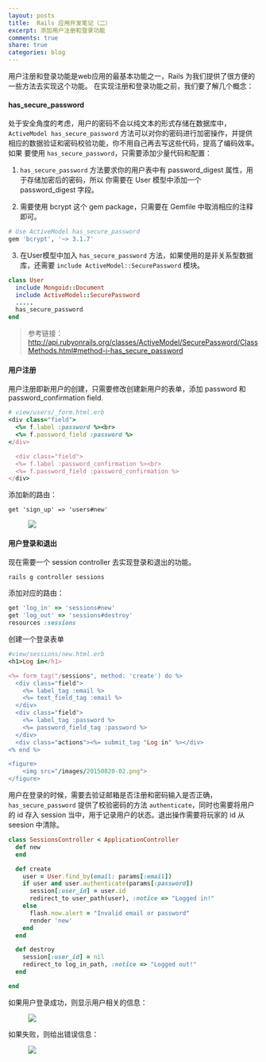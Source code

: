 ```yaml
---
layout: posts
title:  Rails 应用开发笔记（二）
excerpt: 添加用户注册和登录功能
comments: true
share: true
categories: blog
---
```


用户注册和登录功能是web应用的最基本功能之一，Rails 为我们提供了很方便的一些方法去实现这个功能。
在实现注册和登录功能之前，我们要了解几个概念：

#### has_secure_password

处于安全角度的考虑，用户的密码不会以纯文本的形式存储在数据库中，`ActiveModel has_secure_password` 方法可以对你的密码进行加密操作，并提供相应的数据验证和密码校验功能，你不用自己再去写这些代码，提高了编码效率。如果
要使用 `has_secure_password`，只需要添加少量代码和配置：

1. `has_secure_password` 方法要求你的用户表中有 password_digest 属性，用于存储加密后的密码，所以
你需要在 User 模型中添加一个 password_digest 字段。

2. 需要使用 bcrypt 这个 gem package，只需要在 Gemfile 中取消相应的注释即可。

  ```ruby
  # Use ActiveModel has_secure_password
  gem 'bcrypt', '~> 3.1.7'
  ```

3. 在User模型中加入 `has_secure_password` 方法，如果使用的是非关系型数据库，还需要 `include ActiveModel::SecurePassword` 模块。

```ruby
class User
  include Mongoid::Document
  include ActiveModel::SecurePassword
  .....
  has_secure_password
end
```

> 参考链接： http://api.rubyonrails.org/classes/ActiveModel/SecurePassword/ClassMethods.html#method-i-has_secure_password

#### 用户注册

用户注册即新用户的创建，只需要修改创建新用户的表单，添加 password 和 password_confirmation field.

```ruby
# view/users/_form.html.erb
<div class="field">
  <%= f.label :password %><br>
  <%= f.password_field :password %>
</div>

  <div class="field">
  <%= f.label :password_confirmation %><br>
  <%= f.password_field :password_confirmation %>
</div>
```

添加新的路由：

`get 'sign_up' => 'users#new'`

<figure>
    <img src="/images/20150820-01.png">
</figure>

#### 用户登录和退出

现在需要一个 session controller 去实现登录和退出的功能。

`rails g controller sessions`

添加对应的路由：

```ruby
get 'log_in' => 'sessions#new'
get 'log_out' => 'sessions#destroy'
resources :sessions
```

创建一个登录表单

```ruby
#view/sessions/new.html.erb
<h1>Log in</h1>

<%= form_tag("/sessions", method: 'create') do %>
  <div class="field">
    <%= label_tag :email %>
    <%= text_field_tag :email %>
  </div>
  <div class="field">
    <%= label_tag :password %>
    <%= password_field_tag :password %>
  </div>
  <div class="actions"><%= submit_tag "Log in" %></div>
<% end %>

<figure>
    <img src="/images/20150820-02.png">
</figure>
```

用户在登录的时候，需要去验证邮箱是否注册和密码输入是否正确，`has_secure_password` 提供了校验密码的方法 `authenticate`，同时也需要将用户的 id 存入 session 当中，用于记录用户的状态。退出操作需要将玩家的 id 从 seesion 中清除。

```ruby
class SessionsController < ApplicationController
  def new
  end

  def create
    user = User.find_by(email: params[:email])
    if user and user.authenticate(params[:password])
      session[:user_id] = user.id
      redirect_to user_path(user), :notice => "Logged in!"
    else
      flash.now.alert = "Invalid email or password"
      render 'new'
    end
  end

  def destroy
    session[:user_id] = nil
    redirect_to log_in_path, :notice => "Logged out!"
  end

end
```

如果用户登录成功，则显示用户相关的信息：

<figure>
    <img src="/images/20150820-03.png">
</figure>

如果失败，则给出错误信息：


<figure>
    <img src="/images/20150820-04.png">
</figure>
